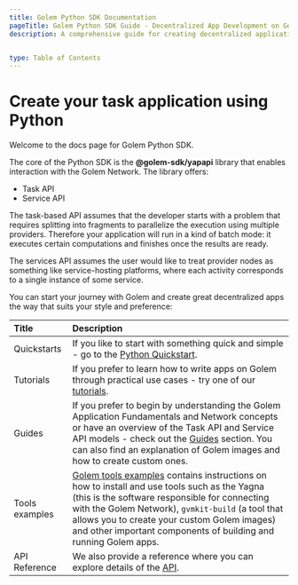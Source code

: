 ```yaml
---
title: Golem Python SDK Documentation 
pageTitle: Golem Python SDK Guide - Decentralized App Development on Golem Network 
description: A comprehensive guide for creating decentralized applications with Golem's Python SDK, featuring Task and Service APIs, quickstarts, tutorials, and tools.


type: Table of Contents
---
```


# Create your task application using Python

Welcome to the docs page for Golem Python SDK.

The core of the Python SDK is the **@golem-sdk/yapapi** library that enables interaction with the Golem Network. The library offers:

- Task API
- Service API

The task-based API assumes that the developer starts with a problem that requires splitting into fragments to parallelize the execution using multiple providers. Therefore your application will run in a kind of batch mode: it executes certain computations and finishes once the results are ready.

The services API assumes the user would like to treat provider nodes as something like service-hosting platforms, where each activity corresponds to a single instance of some service.

You can start your journey with Golem and create great decentralized apps the way that suits your style and preference:

| Title          | Description                                                                                                                                                                                                                                                                                                                                                  |
| :------------- | :----------------------------------------------------------------------------------------------------------------------------------------------------------------------------------------------------------------------------------------------------------------------------------------------------------------------------------------------------------- |
| Quickstarts    | If you like to start with something quick and simple - go to the [Python Quickstart](/docs/creators/python/quickstarts/run-first-task-on-golem).                                                                                                                                                                                                             |
| Tutorials      | If you prefer to learn how to write apps on Golem through practical use cases - try one of our [tutorials](/docs/creators/python/tutorials).                                                                                                                                                                                                                 |
| Guides         | If you prefer to begin by understanding the Golem Application Fundamentals and Network concepts or have an overview of the Task API and Service API models - check out the [Guides](/docs/creators/python/guides) section. You can also find an explanation of Golem images and how to create custom ones.                                                   |
| Tools examples | [Golem tools examples](/docs/creators/python/examples/tools) contains instructions on how to install and use tools such as the Yagna (this is the software responsible for connecting with the Golem Network), `gvmkit-build` (a tool that allows you to create your custom Golem images) and other important components of building and running Golem apps. |
| API Reference  | We also provide a reference where you can explore details of the [API](https://yapapi.readthedocs.io).                                                                                                                                                                                                                                                       |
